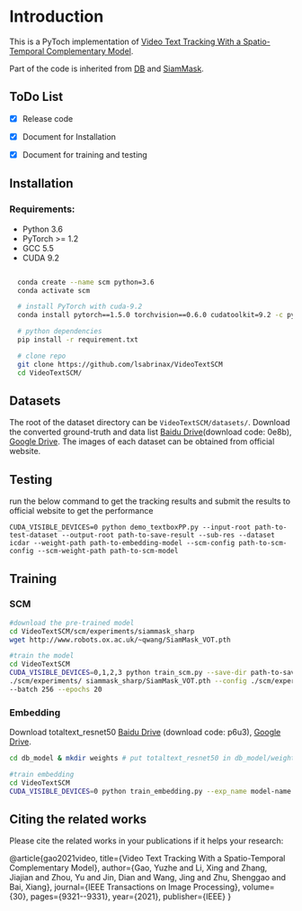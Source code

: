 

# Introduction
This is a PyToch implementation of [Video Text Tracking With a Spatio-Temporal Complementary Model](https://arxiv.org/abs/2111.04987). 

Part of the code is inherited from [DB](https://github.com/MhLiao/DB) and [SiamMask](https://github.com/foolwood/SiamMask).
## ToDo List

- [x] Release code
- [x] Document for Installation
- [x] Document for training and testing 



## Installation

### Requirements:
- Python 3.6
- PyTorch >= 1.2 
- GCC 5.5
- CUDA 9.2


```bash

  conda create --name scm python=3.6
  conda activate scm

  # install PyTorch with cuda-9.2
  conda install pytorch==1.5.0 torchvision==0.6.0 cudatoolkit=9.2 -c pytorch

  # python dependencies
  pip install -r requirement.txt

  # clone repo
  git clone https://github.com/lsabrinax/VideoTextSCM
  cd VideoTextSCM/

```



## Datasets
The root of the dataset directory can be ```VideoTextSCM/datasets/```.
Download the converted ground-truth and data list [Baidu Drive](https://pan.baidu.com/s/1-r084b6l58Rhe__1SCBo6Q)(download code: 0e8b), [Google Drive](https://drive.google.com/drive/folders/13GkcaSLsXxTCbuFwUAHvBfbB6DB-5Fwq?usp=sharing). The images of each dataset can be obtained from official website.


## Testing
run the below command to get the tracking results and submit the results to official website to get the performance

```CUDA_VISIBLE_DEVICES=0 python demo_textboxPP.py --input-root path-to-test-dataset --output-root path-to-save-result --sub-res --dataset icdar --weight-path path-to-embedding-model --scm-config path-to-scm-config --scm-weight-path path-to-scm-model```


## Training
### SCM
```bash
#download the pre-trained model
cd VideoTextSCM/scm/experiments/siammask_sharp
wget http://www.robots.ox.ac.uk/~qwang/SiamMask_VOT.pth

#train the model
cd VideoTextSCM
CUDA_VISIBLE_DEVICES=0,1,2,3 python train_scm.py --save-dir path-to-save-scm-model --pretrained \
./scm/experiments/ siammask_sharp/SiamMask_VOT.pth --config ./scm/experiments/siammask_sharp/config_icdar.json \
--batch 256 --epochs 20
```

### Embedding
Download totaltext_resnet50 [Baidu Drive](https://pan.baidu.com/s/1vxcdpOswTK6MxJyPIJlBkA) (download code: p6u3), [Google Drive](https://drive.google.com/open?id=1T9n0HTP3X3Y_nJ0D1ekMhCQRHntORLJG).
```bash
cd db_model & mkdir weights # put totaltext_resnet50 in db_model/weights

#train embedding
cd VideoTextSCM
CUDA_VISIBLE_DEVICES=0 python train_embedding.py --exp_name model-name --batch_size 3 --num_workers 8 --lr 0.0005
```



## Citing the related works

Please cite the related works in your publications if it helps your research:

  @article{gao2021video,
    title={Video Text Tracking With a Spatio-Temporal Complementary Model},
    author={Gao, Yuzhe and Li, Xing and Zhang, Jiajian and Zhou, Yu and Jin, Dian and Wang, Jing and Zhu, Shenggao and Bai, Xiang},
    journal={IEEE Transactions on Image Processing},
    volume={30},
    pages={9321--9331},
    year={2021},
    publisher={IEEE}
  }



